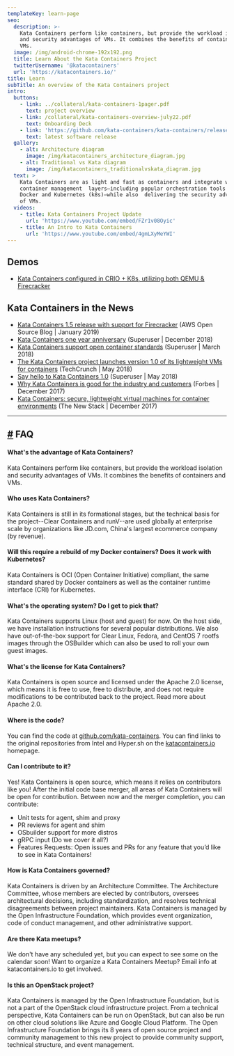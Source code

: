 ```yaml
---
templateKey: learn-page
seo:
  description: >-
    Kata Containers perform like containers, but provide the workload isolation
    and security advantages of VMs. It combines the benefits of containers and
    VMs.
  image: /img/android-chrome-192x192.png
  title: Learn About the Kata Containers Project
  twitterUsername: '@katacontainers'
  url: 'https://katacontainers.io/'
title: Learn
subTitle: An overview of the Kata Containers project
intro:
  buttons:
    - link: ../collateral/kata-containers-1pager.pdf
      text: project overview
    - link: /collateral/kata-containers-overview-july22.pdf
      text: Onboarding Deck
    - link: 'https://github.com/kata-containers/kata-containers/releases'
      text: latest software release
  gallery:
    - alt: Architecture diagram
      image: /img/katacontainers_architecture_diagram.jpg
    - alt: Traditional vs Kata diagram
      image: /img/katacontainers_traditionalvskata_diagram.jpg
  text: >
    Kata Containers are as light and fast as containers and integrate with the
    container management  layers—including popular orchestration tools such as
    Docker and Kubernetes (k8s)—while also  delivering the security advantages
    of VMs.
  videos:
    - title: Kata Containers Project Update
      url: 'https://www.youtube.com/embed/FZr1v08Oyic'
    - title: An Intro to Kata Containers
      url: 'https://www.youtube.com/embed/4gmLXyMeYWI'
---
```

## Demos

* [Kata Containers configured in CRIO + K8s, utilizing both QEMU & Firecracker](https://asciinema.org/a/219790)

## Kata Containers in the News

* [Kata Containers 1.5 release with support for Firecracker](https://aws.amazon.com/blogs/opensource/kata-containers-1-5-firecracker-support/) (AWS Open Source Blog | January 2019)
* [Kata Containers one year anniversary](https://superuser.openstack.org/articles/kata-one-year-anniversary/) (Superuser | December 2018)
* [Kata Containers support open container standards](https://superuser.openstack.org/articles/openstack-foundation-joins-open-container-initiative-kata/) (Superuser | March 2018)
* [The Kata Containers project launches version 1.0 of its lightweight VMs for containers](https://techcrunch.com/2018/05/22/the-kata-containers-project-hits-1-0/) (TechCrunch | May 2018)
* [Say hello to Kata Containers 1.0](https://superuser.openstack.org/articles/kata-containers-1-0/) (Superuser | May 2018)
* [Why Kata Containers is good for the industry and customers](https://www.forbes.com/sites/janakirammsv/2017/12/11/why-kata-containers-is-good-for-the-industry-and-customers/#509177e7449e) (Forbes | December 2017)
* [Kata Containers: secure, lightweight virtual machines for container environments](https://thenewstack.io/kata-containers-secure-lightweight-virtual-machines-container-environments/) (The New Stack | December 2017)

- - -

<h2 id="faq" class="h2_primary_dark"><a href="#faq" aria-hidden="true" class="header-anchor">#</a> FAQ</h2>

#### What's the advantage of Kata Containers?

Kata Containers perform like containers, but provide the workload isolation and security advantages of VMs. It combines the benefits of containers and VMs.

#### Who uses Kata Containers?

Kata Containers is still in its formational stages, but the technical basis for the project--Clear Containers and runV--are used globally at enterprise scale by organizations like JD.com, China's largest ecommerce company (by revenue).

#### Will this require a rebuild of my Docker containers? Does it work with Kubernetes?

Kata Containers is OCI (Open Container Initiative) compliant, the same standard shared by Docker containers as well as the container runtime interface (CRI) for Kubernetes.

#### What's the operating system? Do I get to pick that?

Kata Containers supports Linux (host and guest) for now. On the host side, we have installation instructions for several popular distributions. We also have out-of-the-box support for Clear Linux, Fedora, and CentOS 7 rootfs images through the OSBuilder which can also be used to roll your own guest images.

#### What's the license for Kata Containers?

Kata Containers is open source and licensed under the Apache 2.0 license, which means it is free to use, free to distribute, and does not require modifications to be contributed back to the project. Read more about Apache 2.0.

#### Where is the code?

You can find the code at [github.com/kata-containers](https://github.com/kata-containers). You can find links to the original repositories from Intel and Hyper.sh on the [katacontainers.io](https://katacontainers.io) homepage.

#### Can I contribute to it?

Yes! Kata Containers is open source, which means it relies on contributors like you! After the initial code base merger, all areas of Kata Containers will be open for contribution. Between now and the merger completion, you can contribute:

* Unit tests for agent, shim and proxy
* PR reviews for agent and shim
* OSbuilder support for more distros
* gRPC input (Do we cover it all?)
* Features Requests: Open issues and PRs for any feature that you’d like to see in Kata Containers!

#### How is Kata Containers governed?

Kata Containers is driven by an Architecture Committee. The Architecture Committee, whose members are elected by contributors, oversees architectural decisions, including standardization, and resolves technical disagreements between project maintainers. Kata Containers is managed by the Open Infrastructure Foundation, which provides event organization, code of conduct management, and other administrative support.

#### Are there Kata meetups?

We don't have any scheduled yet, but you can expect to see some on the calendar soon! Want to organize a Kata Containers Meetup? Email info at katacontainers.io to get involved.

#### Is this an OpenStack project?

Kata Containers is managed by the Open Infrastructure Foundation, but is not a part of the OpenStack cloud infrastructure project. From a technical perspective, Kata Containers can be run on OpenStack, but can also be run on other cloud solutions like Azure and Google Cloud Platform. The Open Infrastructure Foundation brings its 8 years of open source project and community management to this new project to provide community support, technical structure, and event management.
